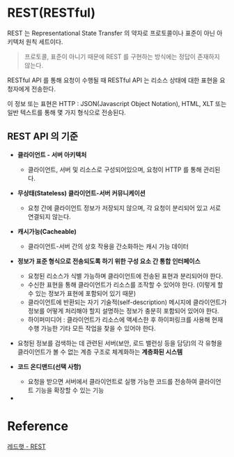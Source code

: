 # REST(RESTful)

REST 는 Representational State Transfer 의 약자로 프로토콜이나 표준이 아닌 아키텍처 원칙 세트이다.

> 프로토콜, 표준이 아니기 때문에 REST 를 구현하는 방식에는 정답이 존재하지 않는다.

RESTful API 를 통해 요청이 수행될 때 RESTful API 는 리소스 상태에 대한 표현을 요청자에게 전송한다.

이 정보 또는 표현은 HTTP : JSON(Javascript Object Notation), HTML, XLT 또는 일반 텍스트를 통해 몇 가지 형식으로 전송된다.

## REST API 의 기준

- **클라이언트 - 서버 아키텍처**
  - 클라이언트, 서버 및 리소스로 구성되어있으며, 요청이 HTTP 를 통해 관리된다.

- **무상태(Stateless) 클라이언트-서버 커뮤니케이션**
  - 요청 간에 클라이언트 정보가 저장되지 않으며, 각 요청이 분리되어 있고 서로 연결되지 않는다.

- **캐시가능(Cacheable)**
  - 클라이언트-서버 간의 상호 작용을 간소화하는 캐시 가능 데이터

- **정보가 표준 형식으로 전송되도록 하기 위한 구성 요소 간 통합 인터페이스**
  - 요청된 리소스가 식별 가능하며 클라이언트에 전송된 표현과 분리되어야 한다.
  - 수신한 표현을 통해 클라이언트가 리소스를 조작할 수 있어야 한다.
    (이렇게 할 수 있는 정보가 표현에 포함되어 있기 때문)
  - 클라이언트에 반환되는 자기 기술적(self-description) 메시지에 클라이언트가 정보를 어떻게 처리해야 할지 설명하는 정보가 충분히 포함되어 있어야 한다.
  - 하이퍼미디어 : 클라이언트가 리소스에 액세스한 후 하이퍼링크를 사용해 현재 수행 가능한 기타 모든 작업을 찾을 수 있어야 한다.

- 요청된 정보를 검색하는 데 관련된 서버(보안, 로드 밸런싱 등을 담당)의 각 유형을 클라이언트가 볼 수 없는 계층 구조로 체계화하는 **계층화된 시스템**

- **코드 온디맨드(선택 사항)**
  - 요청을 받으면 서버에서 클라이언트로 실행 가능한 코드를 전송하여 클라이언트 기능을 확장할 수 있는 기능
- 
































# Reference

[레드햇 - REST](https://www.redhat.com/ko/topics/api/what-is-a-rest-api)